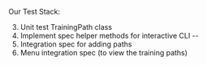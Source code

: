 Our Test Stack:


3. Unit test TrainingPath class
2. Implement spec helper methods for interactive CLI
--
1. Integration spec for adding paths
0. Menu integration spec (to view the training paths)

